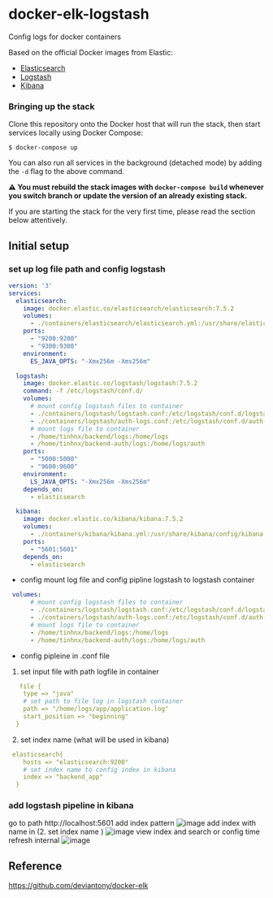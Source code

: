 # docker-elk-logstash
Config logs for docker containers

Based on the official Docker images from Elastic:

* [Elasticsearch](https://github.com/elastic/elasticsearch/tree/master/distribution/docker)
* [Logstash](https://github.com/elastic/logstash/tree/master/docker)
* [Kibana](https://github.com/elastic/kibana/tree/master/src/dev/build/tasks/os_packages/docker_generator)

### Bringing up the stack

Clone this repository onto the Docker host that will run the stack, then start services locally using Docker Compose:

```console
$ docker-compose up
```

You can also run all services in the background (detached mode) by adding the `-d` flag to the above command.

**:warning: You must rebuild the stack images with `docker-compose build` whenever you switch branch or update the
version of an already existing stack.**

If you are starting the stack for the very first time, please read the section below attentively.
## Initial setup
### set up log file path and config logstash
```yml
version: '3'
services:
  elasticsearch:
    image: docker.elastic.co/elasticsearch/elasticsearch:7.5.2
    volumes:
      - ./containers/elasticsearch/elasticsearch.yml:/usr/share/elasticsearch/config/elasticsearch.yml
    ports:
      - "9200:9200"
      - "9300:9300"
    environment:
      ES_JAVA_OPTS: "-Xmx256m -Xms256m"

  logstash:
    image: docker.elastic.co/logstash/logstash:7.5.2
    command: -f /etc/logstash/conf.d/
    volumes:
      # mount config logstash files to container
      - ./containers/logstash/logstash.conf:/etc/logstash/conf.d/logstash.conf
      - ./containers/logstash/auth-logs.conf:/etc/logstash/conf.d/auth-logs.conf
      # mount logs file to container
      - /home/tinhnx/backend/logs:/home/logs
      - /home/tinhnx/backend-auth/logs:/home/logs/auth
    ports:
      - "5000:5000"
      - "9600:9600"
    environment:
      LS_JAVA_OPTS: "-Xmx256m -Xms256m"
    depends_on:
      - elasticsearch

  kibana:
    image: docker.elastic.co/kibana/kibana:7.5.2
    volumes:
      - ./containers/kibana/kibana.yml:/usr/share/kibana/config/kibana.yml
    ports:
      - "5601:5601"
    depends_on:
      - elasticsearch
```
- config mount log file and config pipline logstash to logstash container
```yml
 volumes:
      # mount config logstash files to container
      - ./containers/logstash/logstash.conf:/etc/logstash/conf.d/logstash.conf
      - ./containers/logstash/auth-logs.conf:/etc/logstash/conf.d/auth-logs.conf
      # mount logs file to container
      - /home/tinhnx/backend/logs:/home/logs
      - /home/tinhnx/backend-auth/logs:/home/logs/auth
```
- config pipleine in .conf file

1. set input file with path logfile in container
```yml
   file {
    type => "java"
	# set path to file log in logstash container
    path => "/home/logs/app/application.log"
    start_position => "beginning"
  }
```

2. set index name (what will be used in kibana)
```yml
 elasticsearch{
    hosts => "elasticsearch:9200"
	# set index name to config index in kibana
    index => "backend_app"
  }
```

### add logstash pipeline in kibana
go to path http://localhost:5601
add index pattern 
![image](https://user-images.githubusercontent.com/26466129/106347510-94eafa80-62f1-11eb-9382-7161ff475991.png)
add index with name in (2. set index name )
![image](https://user-images.githubusercontent.com/26466129/106347546-f0b58380-62f1-11eb-873d-05395bd1e934.png)
view index and search or config time refresh internal
![image](https://user-images.githubusercontent.com/26466129/106347562-32462e80-62f2-11eb-97db-9252f69155bf.png)

## Reference
https://github.com/deviantony/docker-elk
